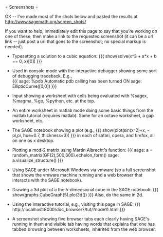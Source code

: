 = Screenshots =

OK -- I've made most of the shots below and pasted the results at
   http://www.sagemath.org/screen_shots/

If you want to help, immediately edit this page to say that you're working on one of these, then make
a link to the requested screenshot (it can be a url link -- just post a url that goes to the screenshot; no special markup is needed). 

 * Typesetting a solution to a cubic equation:
{{{
  show(solve(x^3 + a*x + b == 0, x)[0])
}}}

 * Used in console mode with the interactive debugger showing
   some sort of debugging traceback.  E.g.,  
{{{
  sage: %pdb
  Automatic pdb calling has been turned ON
  sage: EllipticCurve([0,0])
}}}

 * Input showing a worksheet with cells being evaluated with %sagex, %magma, %gp, %python, etc. at the top.

 * An entire worksheet in matlab mode doing some basic things from the matlab tutorial (requires matlab).  Same for an octave worksheet, a gap worksheet, etc. 

 * The SAGE notebook showing a plot (e.g.,
{{{ 
  show(plot(sin(x^2)+x, -pi,pi, hue=0.7, thickness=3))
}}}
 in each of safari, opera, and firefox, all on one os x desktop.

 * Plotting a mod-2 matrix using Martin Albrecht's function:
{{{
sage: a = random_matrix(GF(2),500,600).echelon_form()
sage: a.visualize_structure()
}}}

 * Using SAGE under Microsoft Windows via vmware (so a full screenshot that shows the vmware machine running and a web browser that interacts with the SAGE notebook).

 * Drawing a 3d plot of a the 5-dimensional cube in the SAGE notebook:
{{{
show(graphs.CubeGraph(5).plot3d())
}}}
Also, do the same in 2d.

 * Using the interactive tutorial, e.g., visiting this page in SAGE:
{{{
http://localhost:8000/doc_browser?/tut/?node11.html
}}}

 * A screenshot showing five browser tabs each clearly having SAGE's running in them and visible tab having words that explains that one has tabbed browsing between worksheets, inherited from the web browser.
